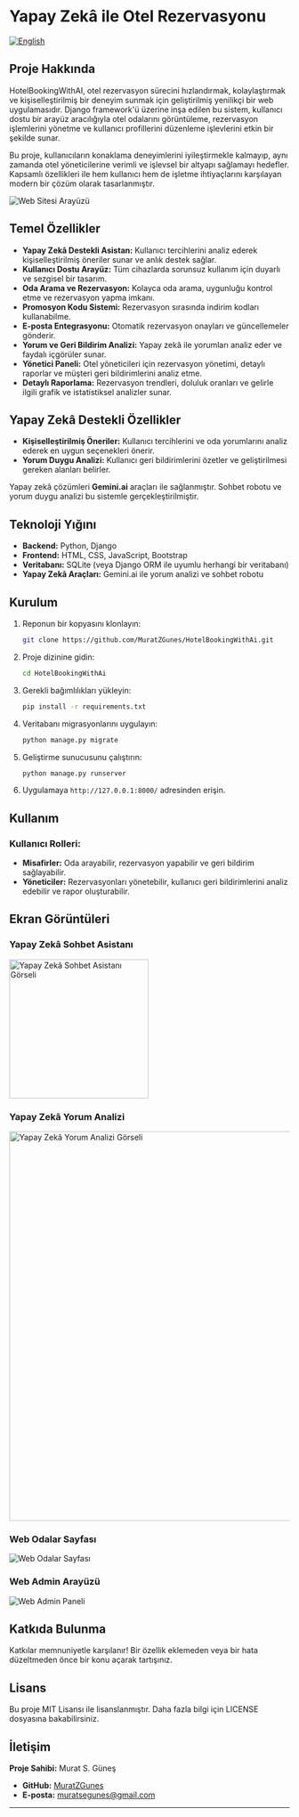 # Yapay Zekâ ile Otel Rezervasyonu
[![English](https://img.shields.io/badge/Language-English-blue)](https://github.com/MuratZGunes/HotelBookingWithAi/blob/main/README.md)
## Proje Hakkında

HotelBookingWithAI, otel rezervasyon sürecini hızlandırmak, kolaylaştırmak ve kişiselleştirilmiş bir deneyim sunmak için geliştirilmiş yenilikçi bir web uygulamasıdır. Django framework'ü üzerine inşa edilen bu sistem, kullanıcı dostu bir arayüz aracılığıyla otel odalarını görüntüleme, rezervasyon işlemlerini yönetme ve kullanıcı profillerini düzenleme işlevlerini etkin bir şekilde sunar.

Bu proje, kullanıcıların konaklama deneyimlerini iyileştirmekle kalmayıp, aynı zamanda otel yöneticilerine verimli ve işlevsel bir altyapı sağlamayı hedefler. Kapsamlı özellikleri ile hem kullanıcı hem de işletme ihtiyaçlarını karşılayan modern bir çözüm olarak tasarlanmıştır.

![Web Sitesi Arayüzü](https://github.com/user-attachments/assets/14441e35-f6fd-4fa2-b74b-5c1306eed466)

## Temel Özellikler

- **Yapay Zekâ Destekli Asistan:** Kullanıcı tercihlerini analiz ederek kişiselleştirilmiş öneriler sunar ve anlık destek sağlar.
- **Kullanıcı Dostu Arayüz:** Tüm cihazlarda sorunsuz kullanım için duyarlı ve sezgisel bir tasarım.
- **Oda Arama ve Rezervasyon:** Kolayca oda arama, uygunluğu kontrol etme ve rezervasyon yapma imkanı.
- **Promosyon Kodu Sistemi:** Rezervasyon sırasında indirim kodları kullanabilme.
- **E-posta Entegrasyonu:** Otomatik rezervasyon onayları ve güncellemeler gönderir.
- **Yorum ve Geri Bildirim Analizi:** Yapay zekâ ile yorumları analiz eder ve faydalı içgörüler sunar.
- **Yönetici Paneli:** Otel yöneticileri için rezervasyon yönetimi, detaylı raporlar ve müşteri geri bildirimlerini analiz etme.
- **Detaylı Raporlama:** Rezervasyon trendleri, doluluk oranları ve gelirle ilgili grafik ve istatistiksel analizler sunar.

## Yapay Zekâ Destekli Özellikler

- **Kişiselleştirilmiş Öneriler:** Kullanıcı tercihlerini ve oda yorumlarını analiz ederek en uygun seçenekleri önerir.
- **Yorum Duygu Analizi:** Kullanıcı geri bildirimlerini özetler ve geliştirilmesi gereken alanları belirler.

Yapay zekâ çözümleri **Gemini.ai** araçları ile sağlanmıştır. Sohbet robotu ve yorum duygu analizi bu sistemle gerçekleştirilmiştir.

## Teknoloji Yığını

- **Backend:** Python, Django
- **Frontend:** HTML, CSS, JavaScript, Bootstrap
- **Veritabanı:** SQLite (veya Django ORM ile uyumlu herhangi bir veritabanı)
- **Yapay Zekâ Araçları:** Gemini.ai ile yorum analizi ve sohbet robotu

## Kurulum

1. Reponun bir kopyasını klonlayın:
   ```bash
   git clone https://github.com/MuratZGunes/HotelBookingWithAi.git
   ```
2. Proje dizinine gidin:
   ```bash
   cd HotelBookingWithAi
   ```
3. Gerekli bağımlılıkları yükleyin:
   ```bash
   pip install -r requirements.txt
   ```
4. Veritabanı migrasyonlarını uygulayın:
   ```bash
   python manage.py migrate
   ```
5. Geliştirme sunucusunu çalıştırın:
   ```bash
   python manage.py runserver
   ```
6. Uygulamaya `http://127.0.0.1:8000/` adresinden erişin.

## Kullanım

### Kullanıcı Rolleri:
- **Misafirler:** Oda arayabilir, rezervasyon yapabilir ve geri bildirim sağlayabilir.
- **Yöneticiler:** Rezervasyonları yönetebilir, kullanıcı geri bildirimlerini analiz edebilir ve rapor oluşturabilir.

## Ekran Görüntüleri

### Yapay Zekâ Sohbet Asistanı
<img src="https://github.com/user-attachments/assets/4d2a7ea8-a1f0-40a8-b41d-75a9c5a52311" alt="Yapay Zekâ Sohbet Asistanı Görseli" width="250"/>

### Yapay Zekâ Yorum Analizi
<img src="https://github.com/user-attachments/assets/2cecabe8-83a2-4b7a-a179-9bb8beca55a5" alt="Yapay Zekâ Yorum Analizi Görseli" width="700"/>

### Web Odalar Sayfası
![Web Odalar Sayfası](https://github.com/user-attachments/assets/dcc2d37b-7228-41f3-8f94-ce8d770cb60c)

### Web Admin Arayüzü
![Web Admin Paneli](https://github.com/user-attachments/assets/37dea45f-b76b-4f98-bd50-b692d3bd5ea1)

## Katkıda Bulunma

Katkılar memnuniyetle karşılanır! Bir özellik eklemeden veya bir hata düzeltmeden önce bir konu açarak tartışınız.

## Lisans

Bu proje MIT Lisansı ile lisanslanmıştır. Daha fazla bilgi için LICENSE dosyasına bakabilirsiniz.

## İletişim
**Proje Sahibi:** Murat S. Güneş  
- **GitHub:** [MuratZGunes](https://github.com/MuratZGunes)  
- **E-posta:** muratsegunes@gmail.com

---
